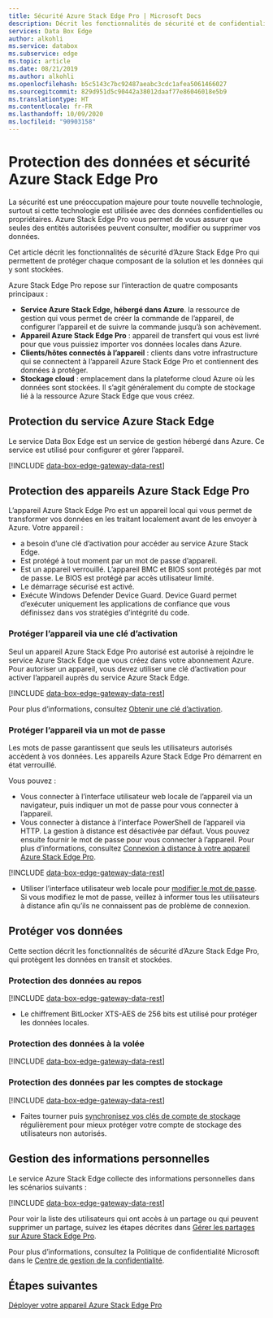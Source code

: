 ```yaml
---
title: Sécurité Azure Stack Edge Pro | Microsoft Docs
description: Décrit les fonctionnalités de sécurité et de confidentialité qui protègent votre appareil, votre service et vos données Azure Stack Edge Pro en local et dans le cloud.
services: Data Box Edge
author: alkohli
ms.service: databox
ms.subservice: edge
ms.topic: article
ms.date: 08/21/2019
ms.author: alkohli
ms.openlocfilehash: b5c5143c7bc92487aeabc3cdc1afea5061466027
ms.sourcegitcommit: 829d951d5c90442a38012daaf77e86046018e5b9
ms.translationtype: HT
ms.contentlocale: fr-FR
ms.lasthandoff: 10/09/2020
ms.locfileid: "90903158"
---
```

# <a name="azure-stack-edge-pro-security-and-data-protection"></a>Protection des données et sécurité Azure Stack Edge Pro

La sécurité est une préoccupation majeure pour toute nouvelle technologie, surtout si cette technologie est utilisée avec des données confidentielles ou propriétaires. Azure Stack Edge Pro vous permet de vous assurer que seules des entités autorisées peuvent consulter, modifier ou supprimer vos données.

Cet article décrit les fonctionnalités de sécurité d’Azure Stack Edge Pro qui permettent de protéger chaque composant de la solution et les données qui y sont stockées.

Azure Stack Edge Pro repose sur l’interaction de quatre composants principaux :

- **Service Azure Stack Edge, hébergé dans Azure**. la ressource de gestion qui vous permet de créer la commande de l’appareil, de configurer l’appareil et de suivre la commande jusqu’à son achèvement.
- **Appareil Azure Stack Edge Pro** : appareil de transfert qui vous est livré pour que vous puissiez importer vos données locales dans Azure.
- **Clients/hôtes connectés à l’appareil** : clients dans votre infrastructure qui se connectent à l’appareil Azure Stack Edge Pro et contiennent des données à protéger.
- **Stockage cloud** : emplacement dans la plateforme cloud Azure où les données sont stockées. Il s’agit généralement du compte de stockage lié à la ressource Azure Stack Edge que vous créez.

## <a name="azure-stack-edge-service-protection"></a>Protection du service Azure Stack Edge

Le service Data Box Edge est un service de gestion hébergé dans Azure. Ce service est utilisé pour configurer et gérer l’appareil.

[!INCLUDE [data-box-edge-gateway-data-rest](../../includes/data-box-edge-gateway-service-protection.md)]

## <a name="azure-stack-edge-pro-device-protection"></a>Protection des appareils Azure Stack Edge Pro

L’appareil Azure Stack Edge Pro est un appareil local qui vous permet de transformer vos données en les traitant localement avant de les envoyer à Azure. Votre appareil :

- a besoin d’une clé d’activation pour accéder au service Azure Stack Edge.
- Est protégé à tout moment par un mot de passe d’appareil.
- Est un appareil verrouillé. L’appareil BMC et BIOS sont protégés par mot de passe. Le BIOS est protégé par accès utilisateur limité.
- Le démarrage sécurisé est activé.
- Exécute Windows Defender Device Guard. Device Guard permet d’exécuter uniquement les applications de confiance que vous définissez dans vos stratégies d’intégrité du code.

### <a name="protect-the-device-via-activation-key"></a>Protéger l’appareil via une clé d’activation

Seul un appareil Azure Stack Edge Pro autorisé est autorisé à rejoindre le service Azure Stack Edge que vous créez dans votre abonnement Azure. Pour autoriser un appareil, vous devez utiliser une clé d’activation pour activer l’appareil auprès du service Azure Stack Edge.

[!INCLUDE [data-box-edge-gateway-data-rest](../../includes/data-box-edge-gateway-activation-key.md)]

Pour plus d’informations, consultez [Obtenir une clé d’activation](azure-stack-edge-deploy-prep.md#get-the-activation-key).

### <a name="protect-the-device-via-password"></a>Protéger l’appareil via un mot de passe

Les mots de passe garantissent que seuls les utilisateurs autorisés accèdent à vos données. Les appareils Azure Stack Edge Pro démarrent en état verrouillé.

Vous pouvez :

- Vous connecter à l’interface utilisateur web locale de l’appareil via un navigateur, puis indiquer un mot de passe pour vous connecter à l’appareil.
- Vous connecter à distance à l’interface PowerShell de l’appareil via HTTP. La gestion à distance est désactivée par défaut. Vous pouvez ensuite fournir le mot de passe pour vous connecter à l’appareil. Pour plus d’informations, consultez [Connexion à distance à votre appareil Azure Stack Edge Pro](azure-stack-edge-connect-powershell-interface.md#connect-to-the-powershell-interface).

[!INCLUDE [data-box-edge-gateway-data-rest](../../includes/data-box-edge-gateway-password-best-practices.md)]
- Utiliser l’interface utilisateur web locale pour [modifier le mot de passe](azure-stack-edge-manage-access-power-connectivity-mode.md#manage-device-access). Si vous modifiez le mot de passe, veillez à informer tous les utilisateurs à distance afin qu’ils ne connaissent pas de problème de connexion.

## <a name="protect-your-data"></a>Protéger vos données

Cette section décrit les fonctionnalités de sécurité d’Azure Stack Edge Pro, qui protègent les données en transit et stockées.

### <a name="protect-data-at-rest"></a>Protection des données au repos

[!INCLUDE [data-box-edge-gateway-data-rest](../../includes/data-box-edge-gateway-data-rest.md)]
- Le chiffrement BitLocker XTS-AES de 256 bits est utilisé pour protéger les données locales.


### <a name="protect-data-in-flight"></a>Protection des données à la volée

[!INCLUDE [data-box-edge-gateway-data-rest](../../includes/data-box-edge-gateway-data-flight.md)]

### <a name="protect-data-via-storage-accounts"></a>Protection des données par les comptes de stockage

[!INCLUDE [data-box-edge-gateway-data-rest](../../includes/data-box-edge-gateway-protect-data-storage-accounts.md)]
- Faites tourner puis [synchronisez vos clés de compte de stockage](azure-stack-edge-manage-shares.md#sync-storage-keys) régulièrement pour mieux protéger votre compte de stockage des utilisateurs non autorisés.

## <a name="manage-personal-information"></a>Gestion des informations personnelles

Le service Azure Stack Edge collecte des informations personnelles dans les scénarios suivants :

[!INCLUDE [data-box-edge-gateway-data-rest](../../includes/data-box-edge-gateway-manage-personal-data.md)]

Pour voir la liste des utilisateurs qui ont accès à un partage ou qui peuvent supprimer un partage, suivez les étapes décrites dans [Gérer les partages sur Azure Stack Edge Pro](azure-stack-edge-manage-shares.md).

Pour plus d’informations, consultez la Politique de confidentialité Microsoft dans le [Centre de gestion de la confidentialité](https://www.microsoft.com/trustcenter).

## <a name="next-steps"></a>Étapes suivantes

[Déployer votre appareil Azure Stack Edge Pro](azure-stack-edge-deploy-prep.md)
